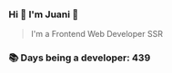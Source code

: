 ### Hi 👋 I&#39;m Juani 🦁

> I&#39;m a Frontend Web Developer SSR

### 📚 Days being a developer: 439
